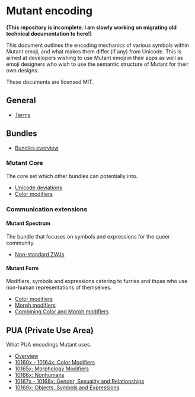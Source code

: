 # Mutant encoding

**(This repository is incomplete. I am slowly working on migrating old technical documentation to here!)**

This document outlines the encoding mechanics of various symbols within Mutant emoji, and what makes them differ (if any) from Unicode. This is aimed at developers wishing to use Mutant emoji in their apps as well as emoji designers who wish to use the semantic structure of Mutant for their own designs.

These documents are licensed MIT.

## General
- [Terms](terms.md)

## Bundles
- [Bundles overview](bundles.md)

### Mutant Core
The core set which other bundles can potentially into.
- [Unicode deviations](core/unicode_deviations.md)
- [Color modifiers](core/cm.md)

### Communication extensions
#### Mutant Spectrum
The bundle that focuses on symbols and expressions for the queer community.
- [Non-standard ZWJs](spectrum/non_standard_zwj.md)

#### Mutant Form
Modifiers, symbols and expressions catering to furries and those who use non-human representations of themselves.
- [Color modifiers](form/cm.md)
- [Morph modifiers](form/mm.md)
- [Combining Color and Morph modifiers](form/cm_and_mm.md)

## PUA (Private Use Area)
What PUA encodings Mutant uses.
- [Overview](pua/overview.md)
- [10160x - 10164x: Color Modifiers](pua/10160x_10164x_cm.md)
- [10165x: Morphology Modifiers](pua/10165x_mm.md)
- [10166x: Nonhumans](pua/10166x._nonhumans.md)
- [10167x - 10168x: Gender, Sexuality and Relationships](pua/10167x_10168x_gsr.md)
- [10169x: Objects, Symbols and Expressions](pua/10169x_objects_symbols.md)

